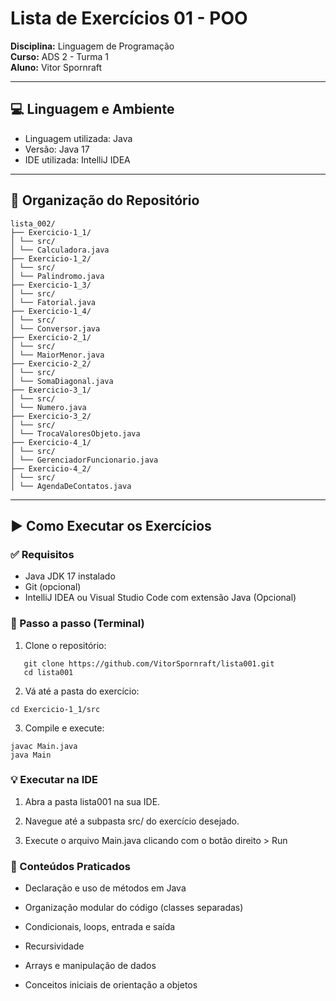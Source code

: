 # Lista de Exercícios 01 - POO
**Disciplina:** Linguagem de Programação  
**Curso:** ADS 2 - Turma 1  
**Aluno:** Vitor Spornraft

---

## 💻 Linguagem e Ambiente

- Linguagem utilizada: Java
- Versão: Java 17
- IDE utilizada: IntelliJ IDEA

---

## 📁 Organização do Repositório
```
lista_002/
├── Exercicio-1_1/
│ └── src/
│ └── Calculadora.java
├── Exercicio-1_2/
│ └── src/
│ └── Palindromo.java
├── Exercicio-1_3/
│ └── src/
│ └── Fatorial.java
├── Exercicio-1_4/
│ └── src/
│ └── Conversor.java
├── Exercicio-2_1/
│ └── src/
│ └── MaiorMenor.java
├── Exercicio-2_2/
│ └── src/
│ └── SomaDiagonal.java
├── Exercicio-3_1/
│ └── src/
│ └── Numero.java
├── Exercicio-3_2/
│ └── src/
│ └── TrocaValoresObjeto.java
├── Exercicio-4_1/
│ └── src/
│ └── GerenciadorFuncionario.java
├── Exercicio-4_2/
│ └── src/
│ └── AgendaDeContatos.java
```
---

## ▶️ Como Executar os Exercícios

### ✅ Requisitos

- Java JDK 17 instalado
- Git (opcional)
- IntelliJ IDEA ou Visual Studio Code com extensão Java (Opcional)

### 🔧 Passo a passo (Terminal)

1. Clone o repositório:
```
   git clone https://github.com/VitorSpornraft/lista001.git
   cd lista001
```
2. Vá até a pasta do exercício:
```
cd Exercicio-1_1/src
```
3. Compile e execute:
```
javac Main.java
java Main
```
### 💡 Executar na IDE
1. Abra a pasta lista001 na sua IDE.

2. Navegue até a subpasta src/ do exercício desejado.

3. Execute o arquivo Main.java clicando com o botão direito > Run

### 🧠 Conteúdos Praticados
- Declaração e uso de métodos em Java

- Organização modular do código (classes separadas)

- Condicionais, loops, entrada e saída

- Recursividade

- Arrays e manipulação de dados

- Conceitos iniciais de orientação a objetos

